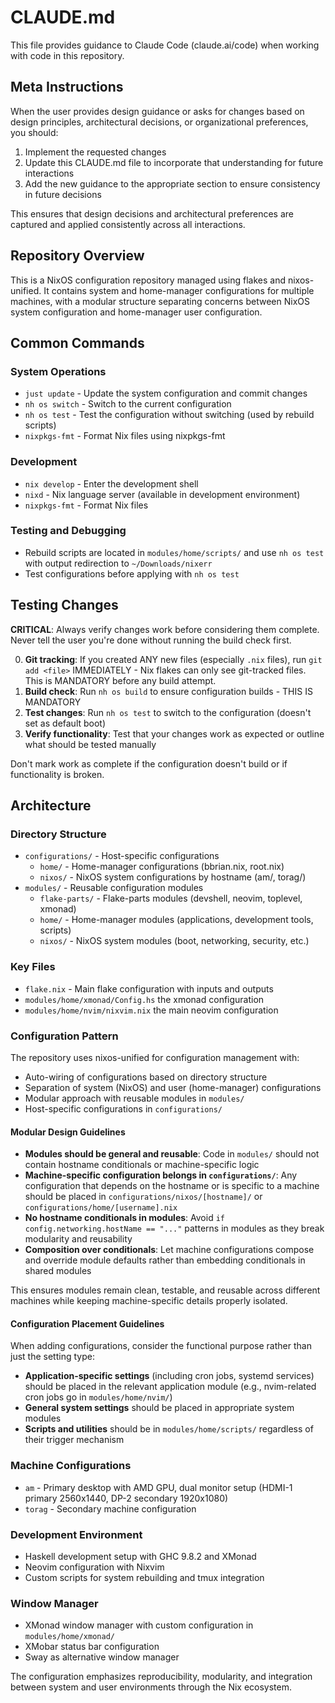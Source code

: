 # CLAUDE.md

This file provides guidance to Claude Code (claude.ai/code) when working with code in this repository.

## Meta Instructions

When the user provides design guidance or asks for changes based on design principles, architectural decisions, or organizational preferences, you should:
1. Implement the requested changes
2. Update this CLAUDE.md file to incorporate that understanding for future interactions
3. Add the new guidance to the appropriate section to ensure consistency in future decisions

This ensures that design decisions and architectural preferences are captured and applied consistently across all interactions.

## Repository Overview

This is a NixOS configuration repository managed using flakes and nixos-unified. It contains system and home-manager configurations for multiple machines, with a modular structure separating concerns between NixOS system configuration and home-manager user configuration.

## Common Commands

### System Operations
- `just update` - Update the system configuration and commit changes
- `nh os switch` - Switch to the current configuration
- `nh os test` - Test the configuration without switching (used by rebuild scripts)
- `nixpkgs-fmt` - Format Nix files using nixpkgs-fmt

### Development
- `nix develop` - Enter the development shell
- `nixd` - Nix language server (available in development environment)
- `nixpkgs-fmt` - Format Nix files

### Testing and Debugging
- Rebuild scripts are located in `modules/home/scripts/` and use `nh os test` with output redirection to `~/Downloads/nixerr`
- Test configurations before applying with `nh os test`

## Testing Changes

**CRITICAL**: Always verify changes work before considering them complete. Never tell the user you're done without running the build check first.

0. **Git tracking**: If you created ANY new files (especially `.nix` files), run `git add <file>` IMMEDIATELY - Nix flakes can only see git-tracked files. This is MANDATORY before any build attempt.
1. **Build check**: Run `nh os build` to ensure configuration builds - THIS IS MANDATORY
2. **Test changes**: Run `nh os test` to switch to the configuration (doesn't set as default boot)
3. **Verify functionality**: Test that your changes work as expected or outline what should be tested manually

Don't mark work as complete if the configuration doesn't build or if functionality is broken.

## Architecture

### Directory Structure
- `configurations/` - Host-specific configurations
  - `home/` - Home-manager configurations (bbrian.nix, root.nix)
  - `nixos/` - NixOS system configurations by hostname (am/, torag/)
- `modules/` - Reusable configuration modules
  - `flake-parts/` - Flake-parts modules (devshell, neovim, toplevel, xmonad)
  - `home/` - Home-manager modules (applications, development tools, scripts)
  - `nixos/` - NixOS system modules (boot, networking, security, etc.)

### Key Files
- `flake.nix` - Main flake configuration with inputs and outputs
- `modules/home/xmonad/Config.hs` the xmonad configuration
- `modules/home/nvim/nixvim.nix` the main neovim configuration

### Configuration Pattern
The repository uses nixos-unified for configuration management with:
- Auto-wiring of configurations based on directory structure
- Separation of system (NixOS) and user (home-manager) configurations
- Modular approach with reusable modules in `modules/`
- Host-specific configurations in `configurations/`

#### Modular Design Guidelines
- **Modules should be general and reusable**: Code in `modules/` should not contain hostname conditionals or machine-specific logic
- **Machine-specific configuration belongs in `configurations/`**: Any configuration that depends on the hostname or is specific to a machine should be placed in `configurations/nixos/[hostname]/` or `configurations/home/[username].nix`
- **No hostname conditionals in modules**: Avoid `if config.networking.hostName == "..."` patterns in modules as they break modularity and reusability
- **Composition over conditionals**: Let machine configurations compose and override module defaults rather than embedding conditionals in shared modules

This ensures modules remain clean, testable, and reusable across different machines while keeping machine-specific details properly isolated.

#### Configuration Placement Guidelines
When adding configurations, consider the functional purpose rather than just the setting type:
- **Application-specific settings** (including cron jobs, systemd services) should be placed in the relevant application module (e.g., nvim-related cron jobs go in `modules/home/nvim/`)
- **General system settings** should be placed in appropriate system modules
- **Scripts and utilities** should be in `modules/home/scripts/` regardless of their trigger mechanism

### Machine Configurations
- `am` - Primary desktop with AMD GPU, dual monitor setup (HDMI-1 primary 2560x1440, DP-2 secondary 1920x1080)
- `torag` - Secondary machine configuration

### Development Environment
- Haskell development setup with GHC 9.8.2 and XMonad
- Neovim configuration with Nixvim
- Custom scripts for system rebuilding and tmux integration

### Window Manager
- XMonad window manager with custom configuration in `modules/home/xmonad/`
- XMobar status bar configuration
- Sway as alternative window manager

The configuration emphasizes reproducibility, modularity, and integration between system and user environments through the Nix ecosystem.
